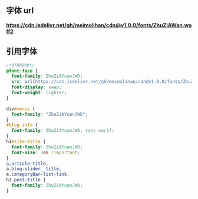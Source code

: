 ## 字体 url

**<https://cdn.jsdelivr.net/gh/meimolihan/cdn@v1.0.0/fonts/ZhuZiAWan.woff2>**  

## 引用字体

```css
/*引用字体*/
@font-face {
  font-family: ZhuZiAYuanJWD;
  src: url(https://cdn.jsdelivr.net/gh/meimolihan/cdn@v1.0.0/fonts/ZhuZiAWan.woff2);
  font-display: swap;
  font-weight: lighter;
}

div#menus {
  font-family: "ZhuZiAYuanJWD";
}
#blog-info {
  font-family: ZhuZiAYuanJWD, sans-serif;
}
h1#site-title {
  font-family: ZhuZiAYuanJWD;
  font-size: 3em !important;
}
a.article-title,
a.blog-slider__title,
a.categoryBar-list-link,
h1.post-title {
  font-family: ZhuZiAYuanJWD;
}
```

